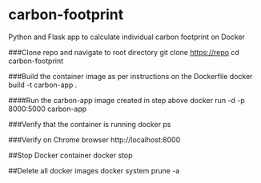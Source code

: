 # carbon-footprint
Python and Flask app to calculate individual carbon footprint on Docker

###Clone repo and navigate to root directory 
git clone <https://repo>
cd carbon-footprint

###Build the container image as per instructions on the Dockerfile
docker build -t carbon-app . 


####Run the carbon-app image created in step above
docker run -d -p 8000:5000 carbon-app


###Verify that the container is running
docker ps

###Verify on Chrome browser
http://localhost:8000

##Stop Docker container
docker stop <container ID>

##Delete all docker images
docker system prune -a 
